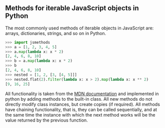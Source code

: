 ## Methods for iterable JavaScript objects in Python

The most commonly used methods of iterable objects in JavaScript are: arrays, dictionaries, strings, and so on in Python.

```python
>>> import jsmethods
>>> a = [1, 2, 3, 4, 5]
>>> a.map(lambda x: x * 2)
[2, 4, 6, 8, 10]
>>> b = a.map(lambda x: x * 2)
>>> b
[2, 4, 6, 8, 10]
>>> nested = [1, 2, [3, [4, 5]]]
>>> nested.flat(2).filter(lambda x: x > 2).map(lambda x: x ** 2)
[9, 16, 25]
```



All functionality is taken from the [MDN documentation](https://developer.mozilla.org/en-US/docs/Web/JavaScript/Reference/Global_Objects) and implemented in python by adding methods to the built-in class. All new methods do not directly modify class instances, but create copies (if required). All methods have chaining functionality, that is, they can be called sequentially, and at the same time the instance with which the next method works will be the value returned by the previous function.



